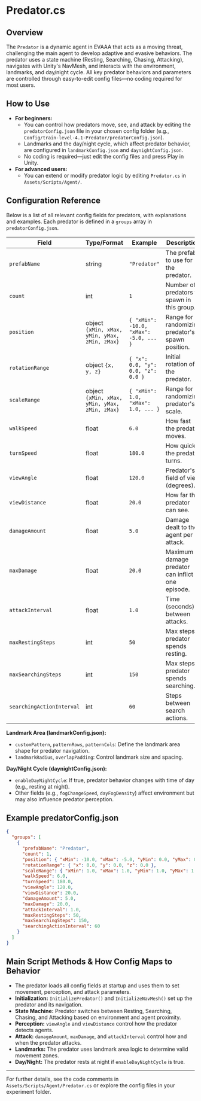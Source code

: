 # Predator.cs

## Overview
The `Predator` is a dynamic agent in EVAAA that acts as a moving threat, challenging the main agent to develop adaptive and evasive behaviors. The predator uses a state machine (Resting, Searching, Chasing, Attacking), navigates with Unity's NavMesh, and interacts with the environment, landmarks, and day/night cycle. All key predator behaviors and parameters are controlled through easy-to-edit config files—no coding required for most users.

## How to Use
- **For beginners:**
  - You can control how predators move, see, and attack by editing the `predatorConfig.json` file in your chosen config folder (e.g., `Config/train-level-4.1-Predator/predatorConfig.json`).
  - Landmarks and the day/night cycle, which affect predator behavior, are configured in `landmarkConfig.json` and `daynightConfig.json`.
  - No coding is required—just edit the config files and press Play in Unity.
- **For advanced users:**
  - You can extend or modify predator logic by editing `Predator.cs` in `Assets/Scripts/Agent/`.

## Configuration Reference
Below is a list of all relevant config fields for predators, with explanations and examples. Each predator is defined in a `groups` array in `predatorConfig.json`.

| Field | Type/Format | Example | Description |
|-------|-------------|---------|-------------|
| `prefabName` | string | `"Predator"` | The prefab to use for the predator. |
| `count` | int | `1` | Number of predators to spawn in this group. |
| `position` | object `{xMin, xMax, yMin, yMax, zMin, zMax}` | `{ "xMin": -10.0, "xMax": -5.0, ... }` | Range for randomizing predator's spawn position. |
| `rotationRange` | object `{x, y, z}` | `{ "x": 0.0, "y": 0.0, "z": 0.0 }` | Initial rotation of the predator. |
| `scaleRange` | object `{xMin, xMax, yMin, yMax, zMin, zMax}` | `{ "xMin": 1.0, "xMax": 1.0, ... }` | Range for randomizing predator's scale. |
| `walkSpeed` | float | `6.0` | How fast the predator moves. |
| `turnSpeed` | float | `180.0` | How quickly the predator turns. |
| `viewAngle` | float | `120.0` | Predator's field of view (degrees). |
| `viewDistance` | float | `20.0` | How far the predator can see. |
| `damageAmount` | float | `5.0` | Damage dealt to the agent per attack. |
| `maxDamage` | float | `20.0` | Maximum damage predator can inflict in one episode. |
| `attackInterval` | float | `1.0` | Time (seconds) between attacks. |
| `maxRestingSteps` | int | `50` | Max steps predator spends resting. |
| `maxSearchingSteps` | int | `150` | Max steps predator spends searching. |
| `searchingActionInterval` | int | `60` | Steps between search actions. |

**Landmark Area (landmarkConfig.json):**
- `customPattern`, `patternRows`, `patternCols`: Define the landmark area shape for predator navigation.
- `landmarkRadius`, `overlapPadding`: Control landmark size and spacing.

**Day/Night Cycle (daynightConfig.json):**
- `enableDayNightCycle`: If true, predator behavior changes with time of day (e.g., resting at night).
- Other fields (e.g., `fogChangeSpeed`, `dayFogDensity`) affect environment but may also influence predator perception.

## Example predatorConfig.json
```json
{
  "groups": [
    {
      "prefabName": "Predator",
      "count": 1,
      "position": { "xMin": -10.0, "xMax": -5.0, "yMin": 0.0, "yMax": 0.0, "zMin": -10.0, "zMax": -5.0 },
      "rotationRange": { "x": 0.0, "y": 0.0, "z": 0.0 },
      "scaleRange": { "xMin": 1.0, "xMax": 1.0, "yMin": 1.0, "yMax": 1.0, "zMin": 1.0, "zMax": 1.0 },
      "walkSpeed": 6.0,
      "turnSpeed": 180.0,
      "viewAngle": 120.0,
      "viewDistance": 20.0,
      "damageAmount": 5.0,
      "maxDamage": 20.0,
      "attackInterval": 1.0,
      "maxRestingSteps": 50,
      "maxSearchingSteps": 150,
      "searchingActionInterval": 60
    }
  ]
}
```

## Main Script Methods & How Config Maps to Behavior
- The predator loads all config fields at startup and uses them to set movement, perception, and attack parameters.
- **Initialization:** `InitializePredator()` and `InitializeNavMesh()` set up the predator and its navigation.
- **State Machine:** Predator switches between Resting, Searching, Chasing, and Attacking based on environment and agent proximity.
- **Perception:** `viewAngle` and `viewDistance` control how the predator detects agents.
- **Attack:** `damageAmount`, `maxDamage`, and `attackInterval` control how and when the predator attacks.
- **Landmarks:** The predator uses landmark area logic to determine valid movement zones.
- **Day/Night:** The predator rests at night if `enableDayNightCycle` is true.

---

For further details, see the code comments in `Assets/Scripts/Agent/Predator.cs` or explore the config files in your experiment folder. 